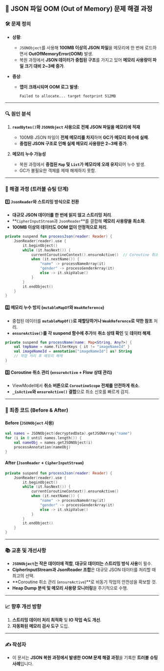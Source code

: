 ## **📄 JSON 파일 OOM (Out of Memory) 문제 해결 과정**

### **🛠 문제 정의**
- **상황**:  
  - `JSONObject`를 사용해 **100MB 이상의 JSON 파일**을 메모리에 한 번에 로드하면서 **OutOfMemoryError(OOM)** 발생.  
  - 복원 과정에서 **JSON 데이터가 중첩된 구조**를 가지고 있어 **메모리 사용량이 파일 크기 대비 2~3배 증가**.

- **증상**:  
  - **앱이 크래시되며 OOM 로그 발생:**  
    ```
    Failed to allocate... target footprint 512MB
    ```

---

### **🔍 원인 분석**
1. **`readBytes()`와 `JSONObject` 사용으로 전체 JSON 파일을 메모리에 적재**  
   - 100MB JSON 파일이 **전체 메모리를 차지**하며 **GC가 메모리 회수에 실패**.  
   - **중첩된 JSON 구조로 인해 실제 메모리 사용량은 2~3배 증가**.  

2. **메모리 누수 가능성**  
   - 복원 과정에서 **중첩된 `Map` 및 `List`가 메모리에 오래 유지**되어 누수 발생.  
   - GC가 불필요한 객체를 제때 해제하지 못함.  

---

### **🚀 해결 과정 (트러블 슈팅 단계)**

#### **1️⃣ `JsonReader`와 스트리밍 방식으로 전환**
- **대규모 JSON 데이터를 한 번에 읽지 않고 스트리밍 처리**.  
- **`CipherInputStream`과 `JsonReader`**를 결합해 **메모리 사용량을 최소화**.  
- **100MB 이상의 데이터도 OOM 없이 안정적으로 처리**.

```kotlin
private suspend fun processJson(reader: Reader) {
    JsonReader(reader).use {
        it.beginObject()
        while (it.hasNext()) {
            currentCoroutineContext().ensureActive()  // Coroutine 취소 상태 확인
            when (it.nextName()) {
                "name" -> processNameArray(it)
                "gender" -> processGenderArray(it)
                else -> it.skipValue()
            }
        }
        it.endObject()
    }
}
```

#### **2️⃣ 메모리 누수 방지 (`mutableMapOf`와 `WeakReference`)**
- 중첩된 데이터를 **`mutableMapOf()`로 재할당하거나 `WeakReference`로 약한 참조** 처리.  
- **`ensureActive()`를 각 suspend 함수에 추가**해 **취소 상태 확인** 및 **데이터 해제**.

```kotlin
private suspend fun processName(name: Map<String, Any?>) {
    val tmpName = name.filterKeys { it != "imageNameId" }
    val imageNameId = annotation["imageNameId"] as? String
    // 작업 처리 후 메모리 해제
}
```

#### **3️⃣ Coroutine 취소 관리 (`ensureActive` + Flow 상태 관리)**
- ViewModel에서 **취소 버튼으로 `CoroutineScope` 전체를 안전하게 취소**.  
- **`_isActive`와 `ensureActive()` 결합**으로 취소 신호를 빠르게 감지.

---

### **🔑 최종 코드 (Before & After)**

#### **Before (`JSONObject` 사용)**
```kotlin
val names = JSONObject(decryptedData).getJSONArray("name")
for (i in 0 until names.length()) {
    val nameObj = names.getJSONObject(i)
    processAnnotation(nameObj)
}
```

#### **After (`JsonReader` + `CipherInputStream`)**
```kotlin
private suspend fun processJson(reader: Reader) {
    JsonReader(reader).use {
        it.beginObject()
        while (it.hasNext()) {
            currentCoroutineContext().ensureActive()
            when (it.nextName()) {
                "name" -> processNameArray(it)
                "gender" -> processGenderArray(it)
                else -> it.skipValue()
            }
        }
        it.endObject()
    }
}
```

---

### **📚 교훈 및 개선사항**
- **`JSONObject`는 작은 데이터에 적합**, **대규모 데이터는 스트리밍 방식 사용**이 필수.
- **CipherInputStream과 JsonReader 조합**은 대규모 JSON 데이터를 처리할 때 최고의 선택.
- **Coroutine 취소 관리 (`ensureActive`)**로 비동기 작업의 안전성을 확보할 것.  
- **Heap Dump 분석 및 메모리 사용량 모니터링**을 주기적으로 수행.  


---

### **📈 향후 개선 방향**
1. **스트리밍 데이터 처리 최적화** 및 **IO 작업 속도 개선**.  
2. **자동화된 메모리 검사 도구** 도입.

---

### **✍️ 작성자**  
- 이 문서는 **JSON 복원 과정에서 발생한 OOM 문제 해결 과정**을 기록한 **트러블 슈팅 사례**입니다.
